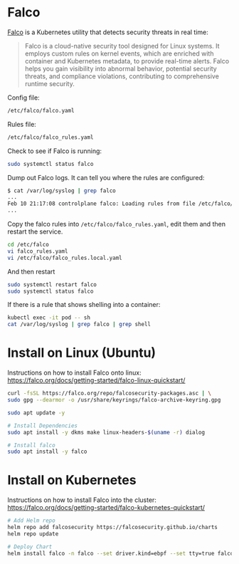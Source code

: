 # Falco

[Falco](https://falco.org/) is a Kubernetes utility that detects security threats in real time:

>Falco is a cloud-native security tool designed for Linux systems. It employs custom rules on kernel events, which are enriched with container and Kubernetes metadata, to provide real-time alerts. Falco helps you gain visibility into abnormal behavior, potential security threats, and compliance violations, contributing to comprehensive runtime security.

Config file:

```sh
/etc/falco/falco.yaml
```

Rules file:

```sh
/etc/falco/falco_rules.yaml
```

Check to see if Falco is running:

```sh
sudo systemctl status falco
```

Dump out Falco logs. It can tell you where the rules are configured:

```sh
$ cat /var/log/syslog | grep falco
...
Feb 10 21:17:08 controlplane falco: Loading rules from file /etc/falco/falco_rules.yaml:
...
```

Copy the falco rules into `/etc/falco/falco_rules.yaml`, edit them and then restart the service.

```sh
cd /etc/falco
vi falco_rules.yaml 
vi /etc/falco/falco_rules.local.yaml 
```

And then restart

```sh
sudo systemctl restart falco
sudo systemctl status falco
```

If there is a rule that shows shelling into a container:

```sh
kubectl exec -it pod -- sh
cat /var/log/syslog | grep falco | grep shell
```

# Install on Linux (Ubuntu)

Instructions on how to install Falco onto linux:
https://falco.org/docs/getting-started/falco-linux-quickstart/

```sh
curl -fsSL https://falco.org/repo/falcosecurity-packages.asc | \
sudo gpg --dearmor -o /usr/share/keyrings/falco-archive-keyring.gpg

sudo apt update -y

# Install Dependencies
sudo apt install -y dkms make linux-headers-$(uname -r) dialog

# Install falco
sudo apt install -y falco
```

# Install on Kubernetes

Instructions on how to install Falco into the cluster:
https://falco.org/docs/getting-started/falco-kubernetes-quickstart/

```sh
# Add Helm repo
helm repo add falcosecurity https://falcosecurity.github.io/charts
helm repo update

# Deploy Chart
helm install falco -n falco --set driver.kind=ebpf --set tty=true falcosecurity/falco --create-namespace
```


